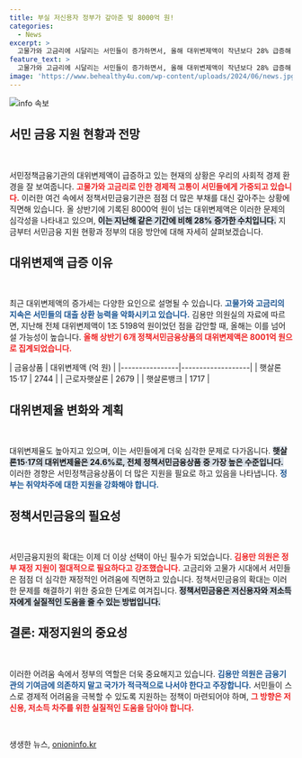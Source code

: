 ```yaml
---
title: 부실 저신용자 정부가 갚아준 빚 8000억 원!
categories:
  - News
excerpt: >
  고물가와 고금리에 시달리는 서민들이 증가하면서, 올해 대위변제액이 작년보다 28% 급증해 1조 원 돌파가 예상됩니다. 정책금융의 지원이 절실한 가운데, 고위험 차주들을 위한 정부의 역할이 강조되고 있습니다!
feature_text: >
  고물가와 고금리에 시달리는 서민들이 증가하면서, 올해 대위변제액이 작년보다 28% 급증해 1조 원 돌파가 예상됩니다. 정책금융의 지원이 절실한 가운데, 고위험 차주들을 위한 정부의 역할이 강조되고 있습니다!
image: 'https://www.behealthy4u.com/wp-content/uploads/2024/06/news.jpg'
---
```


<p><img src="https://www.behealthy4u.com/wp-content/uploads/2024/06/news.jpg" alt="info 속보" /></p>

<h2 data-ke-size="size26">서민 금융 지원 현황과 전망</h2>

<p data-ke-size="size16">&nbsp;</p>

<p>서민정책금융기관의 대위변제액이 급증하고 있는 현재의 상황은 우리의 사회적 경제 환경을 잘 보여줍니다. <b><span style="color: #ee2323;">고물가와 고금리로 인한 경제적 고통이 서민들에게 가중되고 있습니다.</span></b> 이러한 여건 속에서 정책서민금융기관은 점점 더 많은 부채를 대신 갚아주는 상황에 직면해 있습니다. 올 상반기에 기록된 8000억 원이 넘는 대위변제액은 이러한 문제의 심각성을 나타내고 있으며, <b><span style="background-color: #21538527;">이는 지난해 같은 기간에 비해 28% 증가한 수치입니다.</span></b> 지금부터 서민금융 지원 현황과 정부의 대응 방안에 대해 자세히 살펴보겠습니다.</p>

<h2 data-ke-size="size26">대위변제액 급증 이유</h2>

<p data-ke-size="size16">&nbsp;</p>

<p>최근 대위변제액의 증가세는 다양한 요인으로 설명될 수 있습니다. <b><span style="color: #1a5490;">고물가와 고금리의 지속은 서민들의 대출 상환 능력을 악화시키고 있습니다.</span></b> 김용만 의원실의 자료에 따르면, 지난해 전체 대위변제액이 1조 5198억 원이었던 점을 감안할 때, 올해는 이를 넘어설 가능성이 높습니다. <b><span style="color: #ee2323;">올해 상반기 6개 정책서민금융상품의 대위변제액은 8001억 원으로 집계되었습니다.</span></b></p>

<p>| 금융상품        | 대위변제액 (억 원) |
|----------------|-------------------|
| 햇살론15·17    | 2744               |
| 근로자햇살론    | 2679               |
| 햇살론뱅크      | 1717               |</p>

<h2 data-ke-size="size26">대위변제율 변화와 계획</h2>

<p data-ke-size="size16">&nbsp;</p>

<p>대위변제율도 높아지고 있으며, 이는 서민들에게 더욱 심각한 문제로 다가옵니다. <b><span style="background-color: #21538527;">햇살론15·17의 대위변제율은 24.6%로, 전체 정책서민금융상품 중 가장 높은 수준입니다.</span></b> 이러한 경향은 서민정책금융상품이 더 많은 지원을 필요로 하고 있음을 나타냅니다. <b><span style="color: #1a5490;">정부는 취약차주에 대한 지원을 강화해야 합니다.</span></b></p>

<h2 data-ke-size="size26">정책서민금융의 필요성</h2>

<p data-ke-size="size16">&nbsp;</p>

<p>서민금융지원의 확대는 이제 더 이상 선택이 아닌 필수가 되었습니다. <b><span style="color: #ee2323;">김용만 의원은 정부 재정 지원이 절대적으로 필요하다고 강조했습니다.</span></b> 고금리와 고물가 시대에서 서민들은 점점 더 심각한 재정적인 어려움에 직면하고 있습니다. 정책서민금융의 확대는 이러한 문제를 해결하기 위한 중요한 단계로 여겨집니다. <b><span style="background-color: #21538527;">정책서민금융은 저신용자와 저소득자에게 실질적인 도움을 줄 수 있는 방법입니다.</span></b></p>

<h2 data-ke-size="size26">결론: 재정지원의 중요성</h2>

<p data-ke-size="size16">&nbsp;</p>

<p>이러한 어려움 속에서 정부의 역할은 더욱 중요해지고 있습니다. <b><span style="color: #1a5490;">김용만 의원은 금융기관의 기여금에 의존하지 말고 국가가 적극적으로 나서야 한다고 주장합니다.</span></b> 서민들이 스스로 경제적 어려움을 극복할 수 있도록 지원하는 정책이 마련되어야 하며, <b><span style="color: #ee2323;">그 방향은 저신용, 저소득 차주를 위한 실질적인 도움을 담아야 합니다.</span></b> </p>

<p data-ke-size="size16">&nbsp;</p>
생생한 뉴스, <a href="https://onioninfo.kr" rel="dofollow">onioninfo.kr</a>


